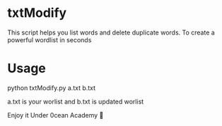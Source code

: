 # txtModify
This script helps you list words and delete duplicate words. To create a powerful wordlist in seconds

# Usage 

python txtModify.py a.txt b.txt

a.txt is your worlist  and b.txt is updated worlist

Enjoy it 
Under 0cean Academy 🐬
